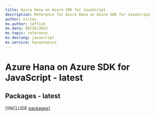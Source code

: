 ```yaml
---
title: Azure Hana on Azure SDK for JavaScript
description: Reference for Azure Hana on Azure SDK for JavaScript
author: xirzec
ms.author: jeffish
ms.data: 09/26/2023
ms.topic: reference
ms.devlang: javascript
ms.service: hanaonazure
---
```

# Azure Hana on Azure SDK for JavaScript - latest
## Packages - latest
[!INCLUDE [packages](hana-on-azure-index.md)]